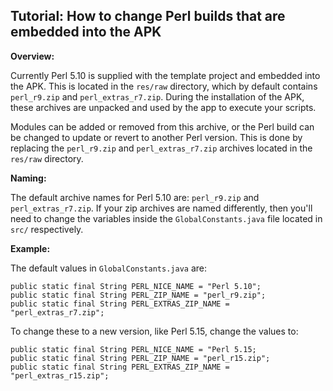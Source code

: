 ## Tutorial: How to change Perl builds that are embedded into the APK ##

**Overview:**

Currently Perl 5.10 is supplied with the template project and embedded into the APK. This is located in the `res/raw` directory, which by default contains `perl_r9.zip` and `perl_extras_r7.zip`. During the installation of the APK, these archives are unpacked and used by the app to execute your scripts.

Modules can be added or removed from this archive, or the Perl build can be changed to update or revert to another Perl version. This is done by replacing the `perl_r9.zip` and `perl_extras_r7.zip` archives located in the `res/raw` directory.

**Naming:**

The default archive names for Perl 5.10 are: `perl_r9.zip` and `perl_extras_r7.zip`. If your zip archives are named differently, then you'll need to change the variables inside the `GlobalConstants.java` file located in `src/` respectively.

**Example:**

The default values in `GlobalConstants.java` are:
```
public static final String PERL_NICE_NAME = "Perl 5.10";
public static final String PERL_ZIP_NAME = "perl_r9.zip";
public static final String PERL_EXTRAS_ZIP_NAME = "perl_extras_r7.zip";
```

To change these to a new version, like Perl 5.15, change the values to:

```
public static final String PERL_NICE_NAME = "Perl 5.15;
public static final String PERL_ZIP_NAME = "perl_r15.zip";
public static final String PERL_EXTRAS_ZIP_NAME = "perl_extras_r15.zip";
```